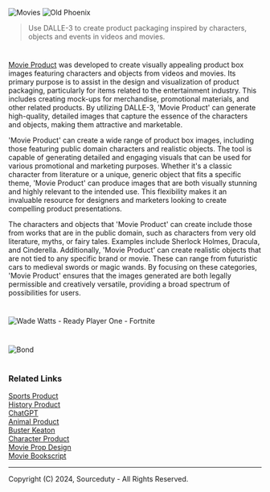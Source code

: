 ![Movies](https://github.com/user-attachments/assets/2c2fc002-2509-46d0-aa16-48e25a76b3fe)
![Old Phoenix](https://github.com/user-attachments/assets/f38e530a-f331-4e8b-8f2c-24441f643444)

> Use DALLE-3 to create product packaging inspired by characters, objects and events in videos and movies.

#

[Movie Product](https://chatgpt.com/g/g-G6XGhh4Ph-movie-product) was developed to create visually appealing product box images featuring characters and objects from videos and movies. Its primary purpose is to assist in the design and visualization of product packaging, particularly for items related to the entertainment industry. This includes creating mock-ups for merchandise, promotional materials, and other related products. By utilizing DALLE-3, 'Movie Product' can generate high-quality, detailed images that capture the essence of the characters and objects, making them attractive and marketable.

'Movie Product' can create a wide range of product box images, including those featuring public domain characters and realistic objects. The tool is capable of generating detailed and engaging visuals that can be used for various promotional and marketing purposes. Whether it's a classic character from literature or a unique, generic object that fits a specific theme, 'Movie Product' can produce images that are both visually stunning and highly relevant to the intended use. This flexibility makes it an invaluable resource for designers and marketers looking to create compelling product presentations.

The characters and objects that 'Movie Product' can create include those from works that are in the public domain, such as characters from very old literature, myths, or fairy tales. Examples include Sherlock Holmes, Dracula, and Cinderella. Additionally, 'Movie Product' can create realistic objects that are not tied to any specific brand or movie. These can range from futuristic cars to medieval swords or magic wands. By focusing on these categories, 'Movie Product' ensures that the images generated are both legally permissible and creatively versatile, providing a broad spectrum of possibilities for users.

#
![Wade Watts - Ready Player One - Fortnite](https://github.com/sourceduty/Movie_Product/assets/123030236/00e7aeef-4361-4fcf-8555-7258ab75ff11)
#
![Bond](https://github.com/sourceduty/Movie_Product/assets/123030236/9634c0cc-671d-4c46-9d2e-6434fa6265a8)

#
### Related Links

[Sports Product](https://github.com/sourceduty/Sports_Product)
<br>
[History Product](https://github.com/sourceduty/History_Product)
<br>
[ChatGPT](https://github.com/sourceduty/ChatGPT)
<br>
[Animal Product](https://github.com/sourceduty/Animal_Product)
<br>
[Buster Keaton](https://github.com/sourceduty/Buster_Keaton)
<br>
[Character Product](https://github.com/sourceduty/Character_Product)
<br>
[Movie Prop Design](https://github.com/sourceduty/Movie_Prop_Design)
<br>
[Movie Bookscript](https://github.com/sourceduty/Movie_Bookscript)

***
Copyright (C) 2024, Sourceduty - All Rights Reserved.
